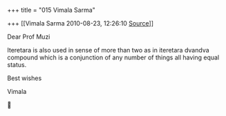 +++
title = "015 Vimala Sarma"

+++
[[Vimala Sarma	2010-08-23, 12:26:10 [Source](https://groups.google.com/g/samskrita/c/DREIPSeT8oI)]]



Dear Prof Muzi

Iteretara is also used in sense of more than two as in iteretara dvandva compound which is a conjunction of any number of things all having equal status.

Best wishes

Vimala



